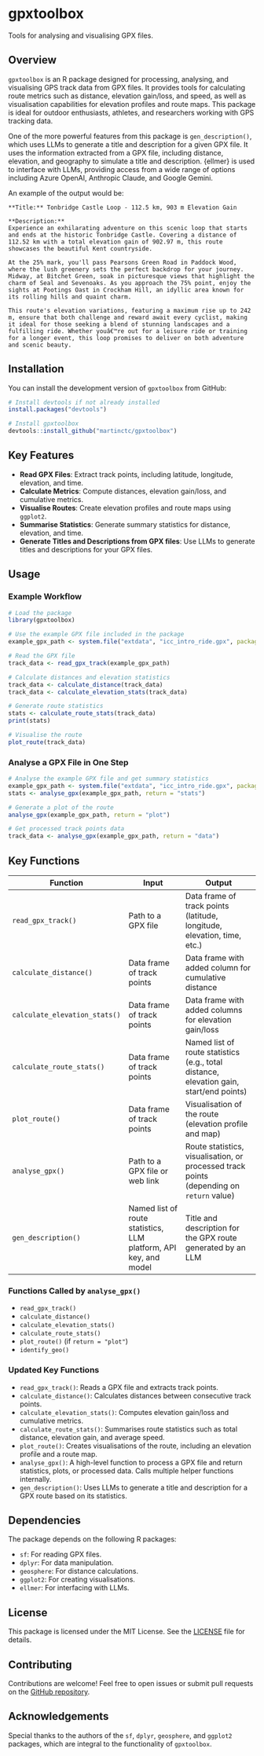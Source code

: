 # gpxtoolbox

Tools for analysing and visualising GPX files.

## Overview

`gpxtoolbox` is an R package designed for processing, analysing, and visualising GPS track data from GPX files. It provides tools for calculating route metrics such as distance, elevation gain/loss, and speed, as well as visualisation capabilities for elevation profiles and route maps. This package is ideal for outdoor enthusiasts, athletes, and researchers working with GPS tracking data.

One of the more powerful features from this package is `gen_description()`, which uses LLMs to generate a title and description for a given GPX file. It uses the information extracted from a GPX file, including distance, elevation, and geography to simulate a title and description. {ellmer} is used to interface with LLMs, providing access from a wide range of options including Azure OpenAI, Anthropic Claude, and Google Gemini. 

An example of the output would be:
```
**Title:** Tonbridge Castle Loop - 112.5 km, 903 m Elevation Gain

**Description:**  
Experience an exhilarating adventure on this scenic loop that starts and ends at the historic Tonbridge Castle. Covering a distance of 112.52 km with a total elevation gain of 902.97 m, this route showcases the beautiful Kent countryside. 

At the 25% mark, you'll pass Pearsons Green Road in Paddock Wood, where the lush greenery sets the perfect backdrop for your journey. Midway, at Bitchet Green, soak in picturesque views that highlight the charm of Seal and Sevenoaks. As you approach the 75% point, enjoy the sights at Pootings Oast in Crockham Hill, an idyllic area known for its rolling hills and quaint charm.

This route's elevation variations, featuring a maximum rise up to 242 m, ensure that both challenge and reward await every cyclist, making it ideal for those seeking a blend of stunning landscapes and a fulfilling ride. Whether youâ€™re out for a leisure ride or training for a longer event, this loop promises to deliver on both adventure and scenic beauty.
```


## Installation

You can install the development version of `gpxtoolbox` from GitHub:

```r
# Install devtools if not already installed
install.packages("devtools")

# Install gpxtoolbox
devtools::install_github("martinctc/gpxtoolbox")
```

## Key Features

- **Read GPX Files**: Extract track points, including latitude, longitude, elevation, and time.
- **Calculate Metrics**: Compute distances, elevation gain/loss, and cumulative metrics.
- **Visualise Routes**: Create elevation profiles and route maps using `ggplot2`.
- **Summarise Statistics**: Generate summary statistics for distance, elevation, and time.
- **Generate Titles and Descriptions from GPX files**: Use LLMs to generate titles and descriptions for your GPX files.

## Usage

### Example Workflow

```r
# Load the package
library(gpxtoolbox)

# Use the example GPX file included in the package
example_gpx_path <- system.file("extdata", "icc_intro_ride.gpx", package = "gpxtoolbox")

# Read the GPX file
track_data <- read_gpx_track(example_gpx_path)

# Calculate distances and elevation statistics
track_data <- calculate_distance(track_data)
track_data <- calculate_elevation_stats(track_data)

# Generate route statistics
stats <- calculate_route_stats(track_data)
print(stats)

# Visualise the route
plot_route(track_data)
```

### Analyse a GPX File in One Step

```r
# Analyse the example GPX file and get summary statistics
example_gpx_path <- system.file("extdata", "icc_intro_ride.gpx", package = "gpxtoolbox")
stats <- analyse_gpx(example_gpx_path, return = "stats")

# Generate a plot of the route
analyse_gpx(example_gpx_path, return = "plot")

# Get processed track points data
track_data <- analyse_gpx(example_gpx_path, return = "data")
```

## Key Functions

| Function               | Input                                                                 | Output                                                                                     |
|------------------------|----------------------------------------------------------------------|--------------------------------------------------------------------------------------------|
| `read_gpx_track()`     | Path to a GPX file                                                  | Data frame of track points (latitude, longitude, elevation, time, etc.)                   |
| `calculate_distance()` | Data frame of track points                                          | Data frame with added column for cumulative distance                                       |
| `calculate_elevation_stats()` | Data frame of track points                                   | Data frame with added columns for elevation gain/loss                                      |
| `calculate_route_stats()` | Data frame of track points                                       | Named list of route statistics (e.g., total distance, elevation gain, start/end points)    |
| `plot_route()`         | Data frame of track points                                          | Visualisation of the route (elevation profile and map)                                     |
| `analyse_gpx()`        | Path to a GPX file or web link                                      | Route statistics, visualisation, or processed track points (depending on `return` value)   |
| `gen_description()`    | Named list of route statistics, LLM platform, API key, and model    | Title and description for the GPX route generated by an LLM                                |

### Functions Called by `analyse_gpx()`

- `read_gpx_track()`
- `calculate_distance()`
- `calculate_elevation_stats()`
- `calculate_route_stats()`
- `plot_route()` (if `return = "plot"`)
- `identify_geo()`

### Updated Key Functions

- `read_gpx_track()`: Reads a GPX file and extracts track points.
- `calculate_distance()`: Calculates distances between consecutive track points.
- `calculate_elevation_stats()`: Computes elevation gain/loss and cumulative metrics.
- `calculate_route_stats()`: Summarises route statistics such as total distance, elevation gain, and average speed.
- `plot_route()`: Creates visualisations of the route, including an elevation profile and a route map.
- `analyse_gpx()`: A high-level function to process a GPX file and return statistics, plots, or processed data. Calls multiple helper functions internally.
- `gen_description()`: Uses LLMs to generate a title and description for a GPX route based on its statistics.

## Dependencies

The package depends on the following R packages:

- `sf`: For reading GPX files.
- `dplyr`: For data manipulation.
- `geosphere`: For distance calculations.
- `ggplot2`: For creating visualisations.
- `ellmer`: For interfacing with LLMs.

## License

This package is licensed under the MIT License. See the [LICENSE](LICENSE) file for details.

## Contributing

Contributions are welcome! Feel free to open issues or submit pull requests on the [GitHub repository](https://github.com/martinctc/gpxtoolbox).

## Acknowledgements

Special thanks to the authors of the `sf`, `dplyr`, `geosphere`, and `ggplot2` packages, which are integral to the functionality of `gpxtoolbox`.
